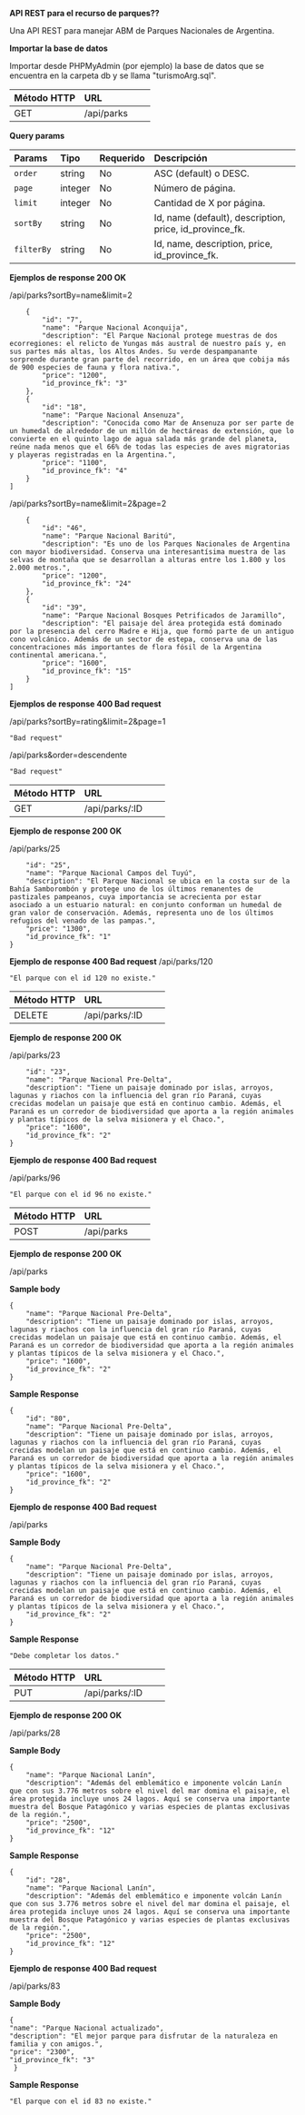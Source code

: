 **API REST para el recurso de parques??**

Una API REST para manejar ABM de Parques Nacionales de Argentina.

**Importar la base de datos**

Importar desde PHPMyAdmin (por ejemplo) la base de datos que se encuentra en la carpeta db y se llama "turismoArg.sql".


| Método HTTP                    | URL||                                          |
|:-----------------------------|:--------------|:---------|:----------------------------------------------------|
| GET                      | /api/parks        |

**Query params**

| Params                    | Tipo          | Requerido | Descripción                                         |
|:-----------------------------|:--------------|:---------|:----------------------------------------------------|
| `order`                      | string        | No      | ASC (default) o DESC.                                 |
| `page` | integer | No       | Número de página.            |
| `limit`               | integer       | No       | Cantidad de X por página. |
| `sortBy`               | string       | No       | Id, name (default), description, price, id_province_fk. |
| `filterBy`               | string       | No       | Id, name, description, price, id_province_fk. |

**Ejemplos de response 200 OK**

/api/parks?sortBy=name&limit=2

```[
    {
        "id": "7",
        "name": "Parque Nacional Aconquija",
        "description": "El Parque Nacional protege muestras de dos ecorregiones: el relicto de Yungas más austral de nuestro país y, en sus partes más altas, los Altos Andes. Su verde despampanante sorprende durante gran parte del recorrido, en un área que cobija más de 900 especies de fauna y flora nativa.",
        "price": "1200",
        "id_province_fk": "3"
    },
    {
        "id": "18",
        "name": "Parque Nacional Ansenuza",
        "description": "Conocida como Mar de Ansenuza por ser parte de un humedal de alrededor de un millón de hectáreas de extensión, que lo convierte en el quinto lago de agua salada más grande del planeta, reúne nada menos que el 66% de todas las especies de aves migratorias y playeras registradas en la Argentina.",
        "price": "1100",
        "id_province_fk": "4"
    }
]
```

/api/parks?sortBy=name&limit=2&page=2

```[
    {
        "id": "46",
        "name": "Parque Nacional Baritú",
        "description": "Es uno de los Parques Nacionales de Argentina con mayor biodiversidad. Conserva una interesantísima muestra de las selvas de montaña que se desarrollan a alturas entre los 1.800 y los 2.000 metros.",
        "price": "1200",
        "id_province_fk": "24"
    },
    {
        "id": "39",
        "name": "Parque Nacional Bosques Petrificados de Jaramillo",
        "description": "El paisaje del área protegida está dominado por la presencia del cerro Madre e Hija, que formó parte de un antiguo cono volcánico. Además de un sector de estepa, conserva una de las concentraciones más importantes de flora fósil de la Argentina continental americana.",
        "price": "1600",
        "id_province_fk": "15"
    }
]
```

**Ejemplos de response 400 Bad request**

/api/parks?sortBy=rating&limit=2&page=1

```
"Bad request"
```

/api/parks&order=descendente

```
"Bad request"
```

| Método HTTP                    | URL||                                          |
|:-----------------------------|:--------------|:---------|:----------------------------------------------------|
| GET                      | /api/parks/:ID        |

**Ejemplo de response 200 OK**

/api/parks/25

```{
    "id": "25",
    "name": "Parque Nacional Campos del Tuyú",
    "description": "El Parque Nacional se ubica en la costa sur de la Bahía Samborombón y protege uno de los últimos remanentes de pastizales pampeanos, cuya importancia se acrecienta por estar asociado a un estuario natural: en conjunto conforman un humedal de gran valor de conservación. Además, representa uno de los últimos refugios del venado de las pampas.",
    "price": "1300",
    "id_province_fk": "1"
}
```

**Ejemplo de response 400 Bad request**
/api/parks/120

```
"El parque con el id 120 no existe."
```

| Método HTTP                    | URL||                                          |
|:-----------------------------|:--------------|:---------|:----------------------------------------------------|
| DELETE                      | /api/parks/:ID        |

**Ejemplo de response 200 OK**

/api/parks/23
```{
    "id": "23",
    "name": "Parque Nacional Pre-Delta",
    "description": "Tiene un paisaje dominado por islas, arroyos, lagunas y riachos con la influencia del gran río Paraná, cuyas crecidas modelan un paisaje que está en continuo cambio. Además, el Paraná es un corredor de biodiversidad que aporta a la región animales y plantas típicos de la selva misionera y el Chaco.",
    "price": "1600",
    "id_province_fk": "2"
}
```

**Ejemplo de response 400 Bad request**

/api/parks/96

```
"El parque con el id 96 no existe."
```

| Método HTTP                    | URL||                                          |
|:-----------------------------|:--------------|:---------|:----------------------------------------------------|
| POST                      | /api/parks        |

**Ejemplo de response 200 OK**

/api/parks

**Sample body**

```
{
    "name": "Parque Nacional Pre-Delta",
    "description": "Tiene un paisaje dominado por islas, arroyos, lagunas y riachos con la influencia del gran río Paraná, cuyas crecidas modelan un paisaje que está en continuo cambio. Además, el Paraná es un corredor de biodiversidad que aporta a la región animales y plantas típicos de la selva misionera y el Chaco.",
    "price": "1600",
    "id_province_fk": "2"
}
```
**Sample Response**

```
{
    "id": "80",
    "name": "Parque Nacional Pre-Delta",
    "description": "Tiene un paisaje dominado por islas, arroyos, lagunas y riachos con la influencia del gran río Paraná, cuyas crecidas modelan un paisaje que está en continuo cambio. Además, el Paraná es un corredor de biodiversidad que aporta a la región animales y plantas típicos de la selva misionera y el Chaco.",
    "price": "1600",
    "id_province_fk": "2"
}
```

**Ejemplo de response 400 Bad request**

/api/parks

**Sample Body**
```
{
    "name": "Parque Nacional Pre-Delta",
    "description": "Tiene un paisaje dominado por islas, arroyos, lagunas y riachos con la influencia del gran río Paraná, cuyas crecidas modelan un paisaje que está en continuo cambio. Además, el Paraná es un corredor de biodiversidad que aporta a la región animales y plantas típicos de la selva misionera y el Chaco.",
    "id_province_fk": "2"
}
```
**Sample Response**

```
"Debe completar los datos."
```

| Método HTTP                    | URL||                                          |
|:-----------------------------|:--------------|:---------|:----------------------------------------------------|
| PUT                      | /api/parks/:ID        |

**Ejemplo de response 200 OK**

/api/parks/28

**Sample Body**
```
{
    "name": "Parque Nacional Lanín",
    "description": "Además del emblemático e imponente volcán Lanín que con sus 3.776 metros sobre el nivel del mar domina el paisaje, el área protegida incluye unos 24 lagos. Aquí se conserva una importante muestra del Bosque Patagónico y varias especies de plantas exclusivas de la región.",
    "price": "2500",
    "id_province_fk": "12"
}
```
**Sample Response**
```
{
    "id": "28",
    "name": "Parque Nacional Lanín",
    "description": "Además del emblemático e imponente volcán Lanín que con sus 3.776 metros sobre el nivel del mar domina el paisaje, el área protegida incluye unos 24 lagos. Aquí se conserva una importante muestra del Bosque Patagónico y varias especies de plantas exclusivas de la región.",
    "price": "2500",
    "id_province_fk": "12"
}
```

**Ejemplo de response 400 Bad request**

/api/parks/83

**Sample Body**
```
{
"name": "Parque Nacional actualizado",
"description": "El mejor parque para disfrutar de la naturaleza en familia y con amigos.",
"price": "2300",
"id_province_fk": "3"
 }
```

**Sample Response**
```
"El parque con el id 83 no existe."
```